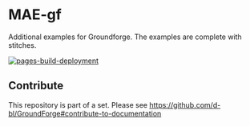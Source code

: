 # MAE-gf
Additional examples for Groundforge.
The examples are complete with stitches.

[![pages-build-deployment](https://github.com/d-bl/MAE-gf/actions/workflows/pages/pages-build-deployment/badge.svg)](https://github.com/d-bl/MAE-gf/actions/workflows/pages/pages-build-deployment)


Contribute
----------
This repository is part of a set. Please see https://github.com/d-bl/GroundForge#contribute-to-documentation

